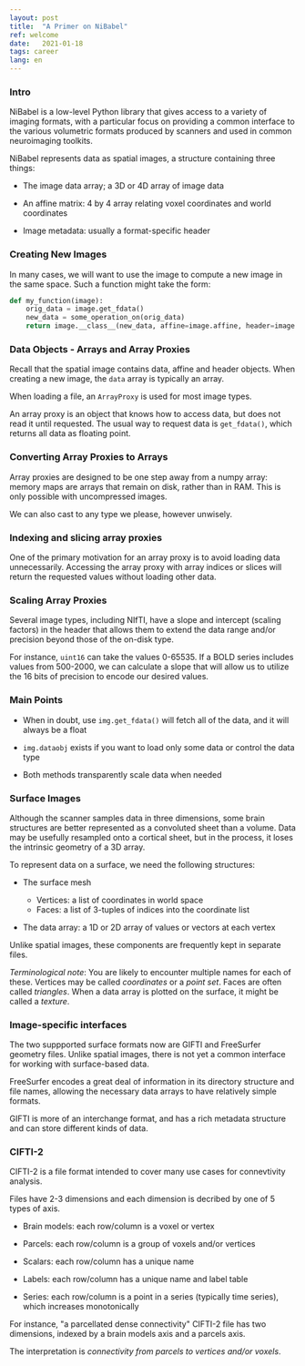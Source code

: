 ```yaml
---
layout: post
title:  "A Primer on NiBabel"
ref: welcome
date:   2021-01-18
tags: career
lang: en
---
```


### Intro
NiBabel is a low-level Python library that gives access to a variety of imaging formats, with a particular focus on providing a common interface to the various volumetric formats produced by scanners and used in common neuroimaging toolkits.

NiBabel represents data as spatial images, a structure containing three things:
+ The image data array; a 3D or 4D array of image data

+ An affine matrix: 4 by 4 array relating voxel coordinates and world coordinates

+ Image metadata: usually a format-specific header
### Creating New Images

In many cases, we will want to use the image to compute a new image in the same space. Such a function might take the form:
```python
def my_function(image):
    orig_data = image.get_fdata()
    new_data = some_operation_on(orig_data)
    return image.__class__(new_data, affine=image.affine, header=image.header)
```
### Data Objects - Arrays and Array Proxies

Recall that the spatial image contains data, affine and header objects. When creating a new image, the `data` array is typically an array.

When loading a file, an `ArrayProxy` is used for most image types.

An array proxy is an object that knows how to access data, but does not read it until requested. The usual way to request data is `get_fdata()`, which returns all data as floating point.

### Converting Array Proxies to Arrays


Array proxies are designed to be one step away from a numpy array: memory maps are arrays that remain on disk, rather than in RAM. This is only possible with uncompressed images.

We can also cast to any type we please, however unwisely.

### Indexing and slicing array proxies

One of the primary motivation for an array proxy is to avoid loading data unnecessarily. Accessing the array proxy with array indices or slices will return the requested values without loading other data.


### Scaling Array Proxies

Several image types, including NIfTI, have a slope and intercept (scaling factors) in the header that allows them to extend the data range and/or precision beyond those of the on-disk type.

For instance, `uint16` can take the values 0-65535. If a BOLD series includes values from 500-2000, we can calculate a slope that will allow us to utilize the 16 bits of precision to encode our desired values.
### Main Points

+ When in doubt, use `img.get_fdata()` will fetch all of the data, and it will always be a float

+ `img.dataobj` exists if you want to load only some data or control the data type

+ Both methods transparently scale data when needed

### Surface Images

Although the scanner samples data in three dimensions, some brain structures are better represented as a convoluted sheet than a volume. Data may be usefully resampled onto a cortical sheet, but in the process, it loses the intrinsic geometry of a 3D array.

To represent data on a surface, we need the following structures:

+ The surface mesh
  + Vertices: a list of coordinates in world space
  + Faces: a list of 3-tuples of indices into the coordinate list

+ The data array: a 1D or 2D array of values or vectors at each vertex

Unlike spatial images, these components are frequently kept in separate files.

_Terminological note_: You are likely to encounter multiple names for each of these. Vertices may be called _coordinates_ or a _point set_. Faces are often called _triangles_. When a data array is plotted on the surface, it might be called a _texture_. 

### Image-specific interfaces

The two suppported surface formats now are GIFTI and FreeSurfer geometry files. Unlike spatial images, there is not yet a common interface for working with surface-based data.

FreeSurfer encodes a great deal of information in its directory structure and file names, allowing the necessary data arrays to have relatively simple formats.

GIFTI is more of an interchange format, and has a rich metadata structure and can store different kinds of data.

### CIFTI-2
CIFTI-2 is a file format intended to cover many use cases for connevtivity analysis.

Files have 2-3 dimensions and each dimension is decribed by one of 5 types of axis.

+ Brain models: each row/column is a voxel or vertex

+ Parcels: each row/column is a group of voxels and/or vertices

+ Scalars: each row/column has a unique name

+ Labels: each row/column has a unique name and label table

+ Series: each row/column is a point in a series (typically time series), which increases monotonically

For instance, "a parcellated dense connectivity" CIFTI-2 file has two dimensions, indexed by a brain models axis and a parcels axis. 

The interpretation is _connectivity from parcels to vertices and/or voxels_.